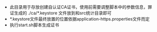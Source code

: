 + 此目录用于存放创建自认证CA证书，使用前需要调整脚本中的参数信息，罪证生成的 ./ca/*.keystore 文件放到和src统计目录即可
+ *.keystore文件最终放置的位置依据application-https.properties文件而定
+ 执行start.sh脚本生成证书